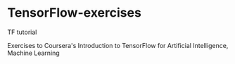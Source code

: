 # TensorFlow-exercises
TF tutorial

Exercises to Coursera's Introduction to TensorFlow for Artificial Intelligence, Machine Learning
